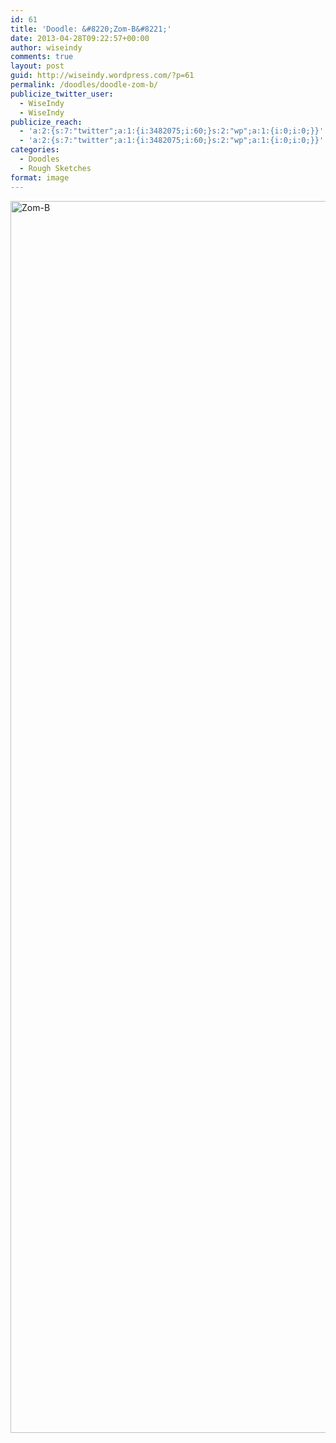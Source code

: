 ```yaml
---
id: 61
title: 'Doodle: &#8220;Zom-B&#8221;'
date: 2013-04-28T09:22:57+00:00
author: wiseindy
comments: true
layout: post
guid: http://wiseindy.wordpress.com/?p=61
permalink: /doodles/doodle-zom-b/
publicize_twitter_user:
  - WiseIndy
  - WiseIndy
publicize_reach:
  - 'a:2:{s:7:"twitter";a:1:{i:3482075;i:60;}s:2:"wp";a:1:{i:0;i:0;}}'
  - 'a:2:{s:7:"twitter";a:1:{i:3482075;i:60;}s:2:"wp";a:1:{i:0;i:0;}}'
categories:
  - Doodles
  - Rough Sketches
format: image
---
```

<img class="alignnone size-full wp-image-64" alt="Zom-B" src="http://wiseindy.com/wp-content/uploads/2013/04/zom-b.png" width="960" height="1971" />